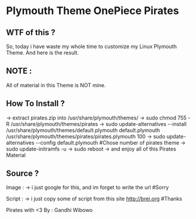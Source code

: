 # Plymouth Theme OnePiece Pirates

## WTF of this ?

So, today i have waste my whole time to customize my Linux Plymouth Theme.
And here is the result.

## NOTE :

All of material in this Theme is NOT mine.

## How To Install ?

-> extract pirates.zip into /usr/share/plymouth/themes/
-> sudo chmod 755 -R /usr/share/plymouth/themes/pirates
-> sudo update-alternatives --install /usr/share/plymouth/themes/default.plymouth default.plymouth /usr/share/plymouth/themes/pirates/pirates.plymouth 100
-> sudo update-alternatives --config default.plymouth #Chose number of pirates theme
-> sudo update-initramfs -u
-> sudo reboot
-> and enjoy all of this Pirates Material

## Source ?
Image :
-> i just google for this, and im forget to write the url #Sorry

Script :
-> i just copy some of script from this site http://brej.org #Thanks

Pirates with <3 By : Gandhi Wibowo

